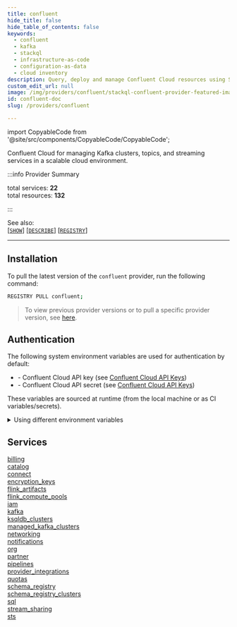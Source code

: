 ```yaml
---
title: confluent
hide_title: false
hide_table_of_contents: false
keywords:
  - confluent
  - kafka
  - stackql
  - infrastructure-as-code
  - configuration-as-data
  - cloud inventory
description: Query, deploy and manage Confluent Cloud resources using SQL
custom_edit_url: null
image: /img/providers/confluent/stackql-confluent-provider-featured-image.png
id: confluent-doc
slug: /providers/confluent

---
```


import CopyableCode from '@site/src/components/CopyableCode/CopyableCode';

Confluent Cloud for managing Kafka clusters, topics, and streaming services in a scalable cloud environment.


:::info Provider Summary

<div class="row">
<div class="providerDocColumn">
<span>total services:&nbsp;<b>22</b></span><br />
<span>total resources:&nbsp;<b>132</b></span><br />
</div>
</div>

:::

See also:   
[[` SHOW `]](https://stackql.io/docs/language-spec/show) [[` DESCRIBE `]](https://stackql.io/docs/language-spec/describe)  [[` REGISTRY `]](https://stackql.io/docs/language-spec/registry)
* * * 

## Installation

To pull the latest version of the `confluent` provider, run the following command:  

```bash
REGISTRY PULL confluent;
```
> To view previous provider versions or to pull a specific provider version, see [here](https://stackql.io/docs/language-spec/registry).  

## Authentication

The following system environment variables are used for authentication by default:  

- <CopyableCode code="CONFLUENT_CLOUD_API_KEY" /> - Confluent Cloud API key (see <a href="https://docs.confluent.io/cloud/current/security/authenticate/overview.html#api-keys">Confluent Cloud API Keys</a>)
- <CopyableCode code="CONFLUENT_CLOUD_API_SECRET" /> - Confluent Cloud API secret (see <a href="https://docs.confluent.io/cloud/current/security/authenticate/overview.html#api-keys">Confluent Cloud API Keys</a>)
        
These variables are sourced at runtime (from the local machine or as CI variables/secrets).  

<details>

<summary>Using different environment variables</summary>

To use different environment variables (instead of the defaults), use the `--auth` flag of the `stackql` program.  For example:  

```bash

AUTH='{ "confluent": { "type": "basic", "username_var": "MY_CONFLUENT_CLOUD_API_KEY_VAR", "password_var": "MY_CONFLUENT_CLOUD_API_SECRET_VAR" }}'
stackql shell --auth="${AUTH}"
        
```

or using PowerShell:  

```powershell

$Auth = "{ 'confluent': { 'type': 'basic', 'username_var': 'MY_CONFLUENT_CLOUD_API_KEY_VAR', 'password_var': 'MY_CONFLUENT_CLOUD_API_SECRET_VAR' }}"
stackql.exe shell --auth=$Auth
        
```
</details>


## Services
<div class="row">
<div class="providerDocColumn">
<a href="/providers/confluent/billing/">billing</a><br />
<a href="/providers/confluent/catalog/">catalog</a><br />
<a href="/providers/confluent/connect/">connect</a><br />
<a href="/providers/confluent/encryption_keys/">encryption_keys</a><br />
<a href="/providers/confluent/flink_artifacts/">flink_artifacts</a><br />
<a href="/providers/confluent/flink_compute_pools/">flink_compute_pools</a><br />
<a href="/providers/confluent/iam/">iam</a><br />
<a href="/providers/confluent/kafka/">kafka</a><br />
<a href="/providers/confluent/ksqldb_clusters/">ksqldb_clusters</a><br />
<a href="/providers/confluent/managed_kafka_clusters/">managed_kafka_clusters</a><br />
<a href="/providers/confluent/networking/">networking</a><br />
</div>
<div class="providerDocColumn">
<a href="/providers/confluent/notifications/">notifications</a><br />
<a href="/providers/confluent/org/">org</a><br />
<a href="/providers/confluent/partner/">partner</a><br />
<a href="/providers/confluent/pipelines/">pipelines</a><br />
<a href="/providers/confluent/provider_integrations/">provider_integrations</a><br />
<a href="/providers/confluent/quotas/">quotas</a><br />
<a href="/providers/confluent/schema_registry/">schema_registry</a><br />
<a href="/providers/confluent/schema_registry_clusters/">schema_registry_clusters</a><br />
<a href="/providers/confluent/sql/">sql</a><br />
<a href="/providers/confluent/stream_sharing/">stream_sharing</a><br />
<a href="/providers/confluent/sts/">sts</a><br />
</div>
</div>
